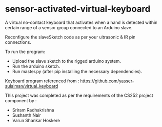 # sensor-activated-virtual-keyboard
A virtual no-contact keyboard that activates when a hand is detected within certain range of a sensor group connected to an Arduino slave.

Reconfigure the slaveSketch code as per your ultrasonic & IR pin connections.

To run the program:
- Upload the slave sketch to the rigged arduino system.
- Run the arduino sketch.
- Run master.py (after pip installing the necessary dependencies).

Keyboard program referenced from : https://github.com/yasser-sulaiman/virtual_keyboard

This project was completed as per the requirements of the CS252 project component by :

- Sriram Radhakrishna
- Sushanth Nair
- Varun Shankar Hoskere
